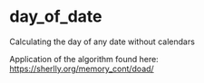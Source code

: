 # day_of_date
Calculating the day of any date without calendars


Application of the algorithm found here: https://sherlly.org/memory_cont/doad/

